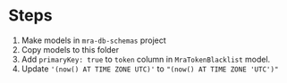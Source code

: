 # Steps
1. Make models in `mra-db-schemas` project
2. Copy models to this folder
3. Add `primaryKey: true` to `token` column in `MraTokenBlacklist` model.   
4. Update `'(now() AT TIME ZONE UTC)'` to `"(now() AT TIME ZONE 'UTC')"`